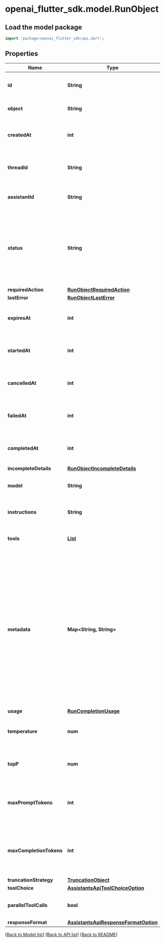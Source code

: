 # openai_flutter_sdk.model.RunObject

## Load the model package
```dart
import 'package:openai_flutter_sdk/api.dart';
```

## Properties
Name | Type | Description | Notes
------------ | ------------- | ------------- | -------------
**id** | **String** | The identifier, which can be referenced in API endpoints. | 
**object** | **String** | The object type, which is always `thread.run`. | 
**createdAt** | **int** | The Unix timestamp (in seconds) for when the run was created. | 
**threadId** | **String** | The ID of the [thread](/docs/api-reference/threads) that was executed on as a part of this run. | 
**assistantId** | **String** | The ID of the [assistant](/docs/api-reference/assistants) used for execution of this run. | 
**status** | **String** | The status of the run, which can be either `queued`, `in_progress`, `requires_action`, `cancelling`, `cancelled`, `failed`, `completed`, `incomplete`, or `expired`. | 
**requiredAction** | [**RunObjectRequiredAction**](RunObjectRequiredAction.md) |  | 
**lastError** | [**RunObjectLastError**](RunObjectLastError.md) |  | 
**expiresAt** | **int** | The Unix timestamp (in seconds) for when the run will expire. | 
**startedAt** | **int** | The Unix timestamp (in seconds) for when the run was started. | 
**cancelledAt** | **int** | The Unix timestamp (in seconds) for when the run was cancelled. | 
**failedAt** | **int** | The Unix timestamp (in seconds) for when the run failed. | 
**completedAt** | **int** | The Unix timestamp (in seconds) for when the run was completed. | 
**incompleteDetails** | [**RunObjectIncompleteDetails**](RunObjectIncompleteDetails.md) |  | 
**model** | **String** | The model that the [assistant](/docs/api-reference/assistants) used for this run. | 
**instructions** | **String** | The instructions that the [assistant](/docs/api-reference/assistants) used for this run. | 
**tools** | [**List<AssistantObjectToolsInner>**](AssistantObjectToolsInner.md) | The list of tools that the [assistant](/docs/api-reference/assistants) used for this run. | [default to const []]
**metadata** | **Map<String, String>** | Set of 16 key-value pairs that can be attached to an object. This can be useful for storing additional information about the object in a structured format, and querying for objects via API or the dashboard.   Keys are strings with a maximum length of 64 characters. Values are strings with a maximum length of 512 characters.  | [default to const {}]
**usage** | [**RunCompletionUsage**](RunCompletionUsage.md) |  | 
**temperature** | **num** | The sampling temperature used for this run. If not set, defaults to 1. | [optional] 
**topP** | **num** | The nucleus sampling value used for this run. If not set, defaults to 1. | [optional] 
**maxPromptTokens** | **int** | The maximum number of prompt tokens specified to have been used over the course of the run.  | 
**maxCompletionTokens** | **int** | The maximum number of completion tokens specified to have been used over the course of the run.  | 
**truncationStrategy** | [**TruncationObject**](TruncationObject.md) |  | 
**toolChoice** | [**AssistantsApiToolChoiceOption**](AssistantsApiToolChoiceOption.md) |  | 
**parallelToolCalls** | **bool** | Whether to enable [parallel function calling](/docs/guides/function-calling#configuring-parallel-function-calling) during tool use. | [default to true]
**responseFormat** | [**AssistantsApiResponseFormatOption**](AssistantsApiResponseFormatOption.md) |  | 

[[Back to Model list]](../README.md#documentation-for-models) [[Back to API list]](../README.md#documentation-for-api-endpoints) [[Back to README]](../README.md)


